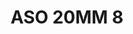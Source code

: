 ---
title: ASO 20MM 8
date: 
draft: false

# descripcion
description : Anillo de plata 925.

materials: Plata 925

color: 

dimensions: 21.5mm diámetro

code: 05-23-1394

type: "Anillos"

categories: []

price: $8.080,00

price_eftvo: $6.870,00

# Images
# first image will be shown in the product page
images:
  # - image: "images/path_to_image"
  # La ubicacion de las imagenes es imagenes/Anillos/Anillos.Solo Plata/05-23-1394-aso-20mm-8
  - image: "./images/anillos/solo_plata/05-23-1394-aso-20mm-8.jpg"
---